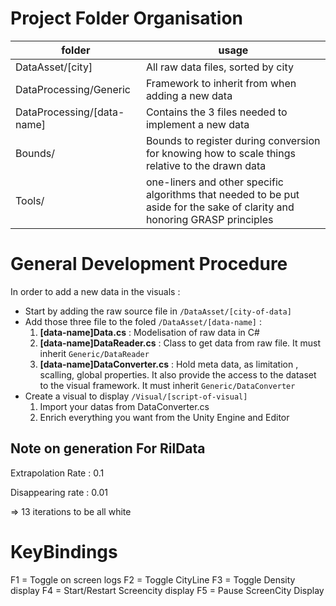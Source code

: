 ﻿# Project Folder Organisation

| folder | usage | 
| --- | --- |
| DataAsset/[city] | All raw data files, sorted by city|
| DataProcessing/Generic | Framework to inherit from when adding a new data |
| DataProcessing/[data-name] | Contains the 3 files needed to implement a new data |
| Bounds/ | Bounds to register during conversion for knowing how to scale things relative to the drawn data |
| Tools/ | one-liners and other specific algorithms that needed to be put aside for the sake of clarity and honoring GRASP principles |

# General Development Procedure

In order to add a new data in the visuals : 

- Start by adding the raw source file in ```/DataAsset/[city-of-data]```
- Add those three file to the foled ```/DataAsset/[data-name]``` :
    1. **[data-name]Data.cs** : Modelisation of raw data in C#
    2. **[data-name]DataReader.cs** : Class to get data from raw file. It must inherit ```Generic/DataReader```
    3. **[data-name]DataConverter.cs** : Hold meta data, as limitation , scalling, global properties. It also provide the access to the dataset to the visual framework. It must inherit ```Generic/DataConverter```
- Create a visual to display ```/Visual/[script-of-visual]``` 
    1. Import your datas from DataConverter.cs 
    2. Enrich everything you want from the Unity Engine and Editor


## Note on generation For RilData


Extrapolation Rate : 0.1

Disappearing rate : 0.01

=> 13 iterations to be all white

# KeyBindings

F1 = Toggle on screen logs
F2 = Toggle CityLine
F3 = Toggle Density display
F4 = Start/Restart Screencity display
F5 = Pause ScreenCity Display